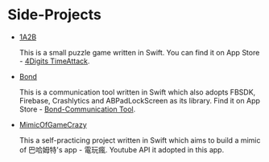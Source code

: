 # Side-Projects
- [1A2B](https://github.com/michaelrevlis/1A2B/blob/master/README.md)

  This is a small puzzle game written in Swift. You can find it on App Store - [4Digits TimeAttack](https://itunes.apple.com/tw/app/4digits-timeattack/id1173428410?mt=8).

- [Bond](https://github.com/michaelrevlis/Bond/blob/master/README.md)

  This is a communication tool written in Swift which also adopts FBSDK, Firebase, Crashlytics and ABPadLockScreen as its library. Find it on App Store - [Bond-Communication Tool](https://itunes.apple.com/tw/app/bond-communication-tool/id1171012072?mt=8).

- [MimicOfGameCrazy](https://github.com/michaelrevlis/MimicOfGameCrazy/blob/master/README.md)

  This a self-practicing project written in Swift which aims to build a mimic of 巴哈姆特's app - 電玩瘋. Youtube API it adopted in this app.
